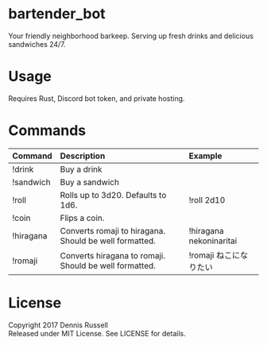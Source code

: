 # bartender_bot

Your friendly neighborhood barkeep. Serving up fresh drinks and delicious sandwiches 24/7.

# Usage

Requires Rust, Discord bot token, and private hosting.

# Commands

| Command | Description | Example |
| :--- | :--- | :--- |
| !drink | Buy a drink |  |
| !sandwich | Buy a sandwich |  |
| !roll | Rolls up to 3d20. Defaults to 1d6. | !roll 2d10
| !coin | Flips a coin. |  |
| !hiragana | Converts romaji to hiragana. Should be well formatted. | !hiragana nekoninaritai |
| !romaji | Converts hiragana to romaji. Should be well formatted. | !romaji ねこになりたい |

# License

Copyright 2017 Dennis Russell  
Released under MIT License. See LICENSE for details.
